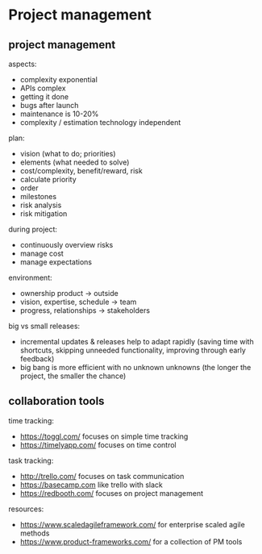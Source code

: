 # Project management


## project management

aspects:
- complexity exponential
- APIs complex
- getting it done
- bugs after launch
- maintenance is 10-20%
- complexity / estimation technology independent

plan:
- vision (what to do; priorities)
- elements (what needed to solve)
- cost/complexity, benefit/reward, risk
- calculate priority
- order
- milestones
- risk analysis
- risk mitigation

during project:
- continuously overview risks
- manage cost
- manage expectations

environment:
- ownership product -> outside
- vision, expertise, schedule -> team
- progress, relationships -> stakeholders

big vs small releases:
- incremental updates & releases help to adapt rapidly (saving time with shortcuts, skipping unneeded functionality, improving through early feedback)
- big bang is more efficient with no unknown unknowns (the longer the project, the smaller the chance)

## collaboration tools

time tracking:
- https://toggl.com/ focuses on simple time tracking  
- https://timelyapp.com/ focuses on time control  

task tracking:
- http://trello.com/ focuses on task communication  
- https://basecamp.com like trello with slack  
- https://redbooth.com/ focuses on project management  

resources:
- https://www.scaledagileframework.com/ for enterprise scaled agile methods  
- https://www.product-frameworks.com/ for a collection of PM tools  

